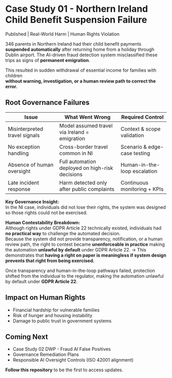 
# Case Study 01 - Northern Ireland Child Benefit Suspension Failure
 Published |  Real-World Harm |  Human Rights Violation

346 parents in Northern Ireland had their child benefit payments **suspended automatically** after returning home from a holiday through Dublin airport.
The AI-driven fraud detection system misclassified these trips as signs of **permanent emigration**.

This resulted in sudden withdrawal of essential income for families with children  
**without warning, investigation, or a human review path to correct the error.**

##  Root Governance Failures
| Issue | What Went Wrong | Required Control |
|------|----------------|----------------|
| Misinterpreted travel signals | Model assumed travel via Ireland = emigration | Context & scope validation |
| No exception handling | Cross-border travel common in NI | Scenario & edge-case testing |
| Absence of human oversight | Full automation deployed on high-risk decisions | Human-in-the-loop escalation |
| Late incident response | Harm detected only after public complaints | Continuous monitoring + KPIs |

 **Key Governance Insight:**  
 In the NI case, individuals did not lose their rights, the system was designed so those rights could not be exercised.  

**Human Contestability Breakdown:**  
Although rights under GDPR Article 22 technically existed, individuals had **no practical way** to challenge the automated decision.  
Because the system did not provide transparency, notification, or a human review path, the right to contest became **unenforceable in practice** making the automation **unlawful by default** under GDPR Article 22.
→ This demonstrates that **having a right on paper is meaningless if system design prevents that right from being exercised.**

Once transparency and human-in-the-loop pathways failed, protection shifted from the individual to the regulator, making the automation unlawful by default under **GDPR Article 22**.

##  Impact on Human Rights
- Financial hardship for vulnerable families  
- Risk of hunger and housing instability  
- Damage to public trust in government systems

##  Coming Next
- Case Study 02 DWP - Fraud AI False Positives  
- Governance Remediation Plans  
- Responsible AI Oversight Controls (ISO 42001 alignment)

 **Follow this repository** to be the first to access updates.
